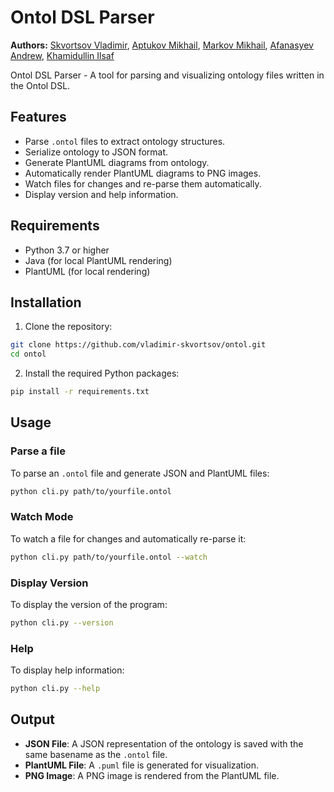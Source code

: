 # Ontol DSL Parser

**Authors:**
[Skvortsov Vladimir](https://github.com/vladimir-skvortsov),
[Aptukov Mikhail](https://github.com/LuckyAm20),
[Markov Mikhail](https://github.com/eagerbeaver04),
[Afanasyev Andrew](https://github.com/afafos),
[Khamidullin Ilsaf](https://github.com/Ilsaffff)

Ontol DSL Parser - A tool for parsing and visualizing ontology files written in the Ontol DSL.

## Features

-  Parse `.ontol` files to extract ontology structures.
-  Serialize ontology to JSON format.
-  Generate PlantUML diagrams from ontology.
-  Automatically render PlantUML diagrams to PNG images.
-  Watch files for changes and re-parse them automatically.
-  Display version and help information.

## Requirements

-  Python 3.7 or higher
-  Java (for local PlantUML rendering)
-  PlantUML (for local rendering)

## Installation

1. Clone the repository:

```bash
git clone https://github.com/vladimir-skvortsov/ontol.git
cd ontol
```

2.	Install the required Python packages:

```bash
pip install -r requirements.txt
```

## Usage

### Parse a file

To parse an `.ontol` file and generate JSON and PlantUML files:

```bash
python cli.py path/to/yourfile.ontol
```

### Watch Mode

To watch a file for changes and automatically re-parse it:

```bash
python cli.py path/to/yourfile.ontol --watch
```

### Display Version

To display the version of the program:

```bash
python cli.py --version
```

### Help

To display help information:

```bash
python cli.py --help
```

## Output

- **JSON File**: A JSON representation of the ontology is saved with the same basename as the `.ontol` file.
- **PlantUML File**: A `.puml` file is generated for visualization.
- **PNG Image**: A PNG image is rendered from the PlantUML file.
